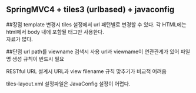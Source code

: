 SpringMVC4 + tiles3 (urlbased) + javaconfig
----

##장점
template 변경시 tiles 설정에서 url 패턴별로 변경할 수 있다.
각 HTML에는 html에서 body 내에 포함될 태그만 사용한다.  
자료가 많다.

##단점
url path를 viewname 검색시 사용
url과 viewname이 연관관계가 있어 파일명 생성 규칙이 반드시 필요

RESTful URL 설계시 URL과 view filename 규칙 맞추기가 비교적 어려움

tiles-layout.xml 설정파일은 JavaConfig 설정이 어렵다.

